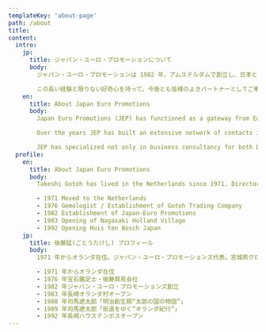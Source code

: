 ```yaml
---
templateKey: 'about-page'
path: /about
title:
content:
  intro:
    jp:
      title: ジャパン・ユーロ・プロモーションについて
      body:
        ジャパン・ユーロ・プロモーションは 1982 年、アムステルダムで創立し、日本とオランダをはじめとする欧州の国々との政治、経済、メディア、文化の交流促進に勤めて来ました。ジャパン・ユーロ・プロモーションは 創設以来、東西の橋として企業や団体のさまざまな課題を解決し、そこに新たな生きを引き込み、また、政府、自治体、商社(しゃ)、企業、博物館、新聞社、テレービ局、出版翻訳通(とお)訳事務所、ＮＧＯ，ＮＰＯなどの幅広(ひろ)いネットワークを通して広い分野の専門的知識を貯蓄して参りました。

        この長い経験と限りない好奇心を持って、今後とも皆様のよきパートナーとしてご奉仕させて頂きたいと存じております。
    en:
      title: About Japan Euro Promotions
      body:
        Japan Euro Promotions (JEP) has functioned as a gateway from Europe to Japan and Vice versa ever since 1982. Our Japanese and European clients vary from hospitality companies to research institutions, import and export companies environmental involved companies, but also to artists, cultural theme parcs, museums, TV-stations, newspapers,.

        Over the years JEP has built an extensive network of contacts in Japan and Europe and has acquired experience in various fields.

        JEP has specialized not only in business consultancy for both Dutch and Japanese companies and municipalities, but also has broad experience in media coordination and planning of cultural and social events.
  profile:
    en:
      title: About Japan Euro Promotions
      body:
        Takeshi Gotoh has lived in the Netherlands since 1971. Director of Japan Euro Promotions and Global Bussiness advisor of Miyagi Prefecture. He has worked on building Nagasaki Holland village and Huis ten Bosch Japan. He has also helped Japanese renown writer Ryōtarō Shiba with several works. Author of several works in Japanese on health care and quality of life.

        - 1971 Moved to the Netherlands
        - 1976 Gemologist / Establishment of Gotoh Trading Company
        - 1982 Establishment of Japan-Euro Promotions
        - 1983 Opening of Nagasaki Holland Village
        - 1992 Opening Huis ten Bosch Japan
    jp:
      title: 後藤猛(ごとうたけし) プロフィール
      body:
        1971 年からオランダ在住。ジャパン・ユーロ・プロモーションズ代表。宮城県グローバル・ビジネス・アドバイザー。長崎オランダ村やハウステンボスの事業開発に関わる。司馬遼太郎の「明治創生期“太郎の国の物語”」「街道をゆく“オランダ紀行”」など数多くの番組制作に協力。オランダ高等教育審議委員などを歴任。著書に『安楽死生と死を見つめる』（NHK 出版）『認知症の人が安楽死する国』(雲母書房)などがある。

        - 1971 年からオランダ在住
        - 1976 年宝石鑑定士・後藤貿易会社
        - 1982 年ジャパン・ユーロ・プロモーションズ創立
        - 1983 年長崎オランダ村オープン
        - 1988 年司馬遼太郎「明治創生期“太郎の国の物語”」
        - 1989 年司馬遼太郎「街道をゆく“オランダ紀行”」
        - 1992 年長崎ハウステンボスオープン
---
```

